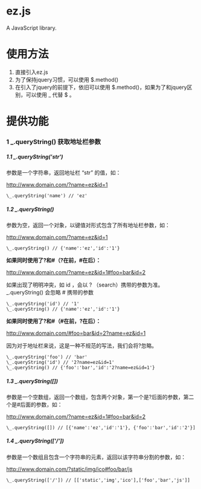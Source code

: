 # ez.js
A JavaScript library.

# 使用方法

1. 直接引入ez.js
2. 为了保持jquery习惯，可以使用 $.method() 
3. 在引入了jquery的前提下，依旧可以使用 $.method()，如果为了和jquery区别，可以使用 \_ 代替 $ 。

# 提供功能

### 1 \_.queryString() 获取地址栏参数

##### 1.1 \_.queryString('str')
参数是一个字符串，返回地址栏 “str” 的值，如：

http://www.domain.com/?name=ez&id=1
```
\_.queryString('name') // 'ez'
```

##### 1.2 \_.queryString()
参数为空，返回一个对象，以键值对形式包含了所有地址栏参数，如：

http://www.domain.com/?name=ez&id=1
```
\_.queryString() // {'name':'ez','id':'1'}
```
**如果同时使用了?和#（?在前，#在后）：**

http://www.domain.com/?name=ez&id=1#foo=bar&id=2

如果出现了明明冲突，如 id ，会以 ? （search）携带的参数为准。 \_.queryString() 会忽略 # 携带的参数
```
\_.queryString('id') // '1'
\_.queryString() // {'name':'ez','id':'1'}
```
**如果同时使用了?和#（#在前，?在后）：**

http://www.domain.com/#foo=bar&id=2?name=ez&id=1

因为对于地址栏来说，这是一种不规范的写法，我们会将?忽略。
```
\_.queryString('foo') // 'bar'
\_.queryString('id') // '2?name=ez&id=1'
\_.queryString() // {'foo':'bar','id':'2?name=ez&id=1'}
```
##### 1.3 \_.queryString([])
参数是一个空数组，返回一个数组，包含两个对象，第一个是?后面的参数，第二个是#后面的参数，如：

http://www.domain.com/?name=ez&id=1#foo=bar&id=2
```
\_.queryString([]) // [{'name':'ez','id':'1'}, {'foo':'bar','id':'2'}]
```
##### 1.4 \_.queryString(['/'])
参数是一个数组且包含一个字符串的元素，返回以该字符串分割的参数，如：

http://www.domain.com/?static/img/ico#foo/bar/js
```
\_.queryString(['/']) // [['static','img','ico'],['foo','bar','js']]
```